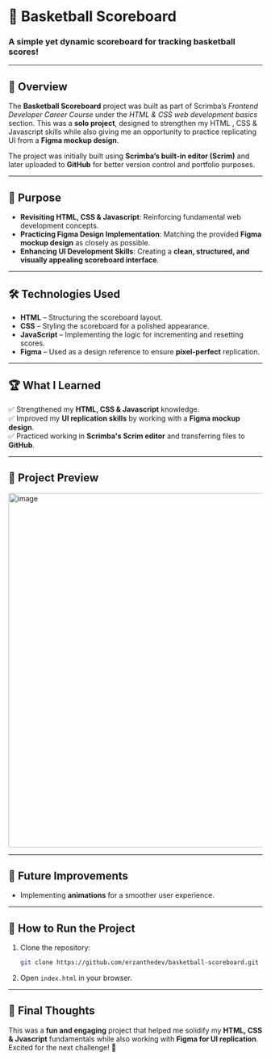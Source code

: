 # 🏀 Basketball Scoreboard

### A simple yet dynamic scoreboard for tracking basketball scores!

---

## 📌 Overview

The **Basketball Scoreboard** project was built as part of Scrimba’s _Frontend Developer Career Course_ under the _HTML & CSS web development basics_ section. This was a **solo project**, designed to strengthen my HTML , CSS & Javascript skills while also giving me an opportunity to practice replicating UI from a **Figma mockup design**.

The project was initially built using **Scrimba’s built-in editor (Scrim)** and later uploaded to **GitHub** for better version control and portfolio purposes.

---

## 🎯 Purpose

- **Revisiting HTML, CSS & Javascript**: Reinforcing fundamental web development concepts.
- **Practicing Figma Design Implementation**: Matching the provided **Figma mockup design** as closely as possible.
- **Enhancing UI Development Skills**: Creating a **clean, structured, and visually appealing scoreboard interface**.

---

## 🛠️ Technologies Used

- **HTML** – Structuring the scoreboard layout.
- **CSS** – Styling the scoreboard for a polished appearance.
- **JavaScript** – Implementing the logic for incrementing and resetting scores.
- **Figma** – Used as a design reference to ensure **pixel-perfect** replication.

---

## 🏆 What I Learned

✅ Strengthened my **HTML, CSS & Javascript** knowledge.  
✅ Improved my **UI replication skills** by working with a **Figma mockup design**.  
✅ Practiced working in **Scrimba's Scrim editor** and transferring files to **GitHub**.

---

## 📸 Project Preview

<img width="702" alt="image" src="https://github.com/user-attachments/assets/97e5ef3c-2dcd-4702-8b77-aa58861381aa" />


---

## 🚀 Future Improvements

- Implementing **animations** for a smoother user experience.

---

## 📂 How to Run the Project

1. Clone the repository:
   ```bash
   git clone https://github.com/erzanthedev/basketball-scoreboard.git
   ```
2. Open `index.html` in your browser.

---

## 🎉 Final Thoughts

This was a **fun and engaging** project that helped me solidify my **HTML, CSS & Jvascript** fundamentals while also working with **Figma for UI replication**. Excited for the next challenge! 🚀

